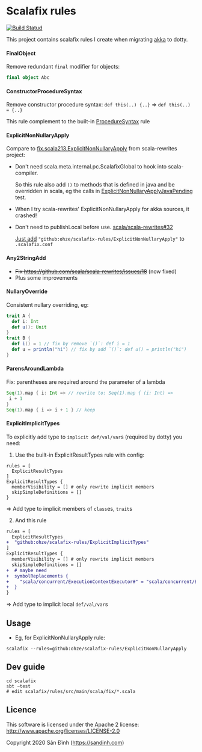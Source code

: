 # Scalafix rules
[![Build Statud](https://github.com/ohze/scalafix-rules/workflows/Scala%20CI/badge.svg)](https://github.com/ohze/scalafix-rules/actions?query=workflow%3A%22Scala+CI%22)

This project contains scalafix rules I create when migrating [akka](https://github.com/akka/akka/) to dotty.

#### FinalObject
Remove redundant `final` modifier for objects:
```scala
final object Abc
```

#### ConstructorProcedureSyntax
Remove constructor procedure syntax: `def this(..) {..}` => `def this(..) = {..}`

This rule complement to the built-in [ProcedureSyntax](https://github.com/scalacenter/scalafix/blob/master/scalafix-rules/src/main/scala/scalafix/internal/rule/ProcedureSyntax.scala) rule

#### ExplicitNonNullaryApply
Compare to [fix.scala213.ExplicitNonNullaryApply](https://github.com/scala/scala-rewrites/blob/1cea92d/rewrites/src/main/scala/fix/scala213/ExplicitNonNullaryApply.scala)
 from scala-rewrites project:
  - Don't need scala.meta.internal.pc.ScalafixGlobal to hook into scala-compiler.
    
    So this rule also add `()` to methods that is defined in java and be overridden in scala, eg the calls in [ExplicitNonNullaryApplyJavaPending](scalafix/input/src/main/scala/fix/scala213/ExplicitNonNullaryApplyJavaPending.scala) test. 
  - When I try scala-rewrites' ExplicitNonNullaryApply for akka sources, it crashed!
  - Don't need to publishLocal before use. [scala/scala-rewrites#32](https://github.com/scala/scala-rewrites/issues/32)
    
    [Just add](https://github.com/ohze/akka/blob/dotty/wip/.scalafix.conf) `"github:ohze/scalafix-rules/ExplicitNonNullaryApply"` to `.scalafix.conf`

#### Any2StringAdd
- ~~Fix https://github.com/scala/scala-rewrites/issues/18~~ (now fixed)
- Plus some improvements

#### NullaryOverride
Consistent nullary overriding, eg:
```scala
trait A {
  def i: Int
  def u(): Unit
}
trait B {
  def i() = 1 // fix by remove `()`: def i = 1
  def u = println("hi") // fix by add `()`: def u() = println("hi")
}
```

#### ParensAroundLambda
Fix: parentheses are required around the parameter of a lambda
```scala
Seq(1).map { i: Int => // rewrite to: Seq(1).map { (i: Int) =>
 i + 1
}
Seq(1).map { i => i + 1 } // keep
```

#### ExplicitImplicitTypes
To explicitly add type to `implicit def/val/var`s (required by dotty) you need:
1. Use the built-in ExplicitResultTypes rule with config:
```hocon
rules = [
  ExplicitResultTypes
]
ExplicitResultTypes {
  memberVisibility = [] # only rewrite implicit members
  skipSimpleDefinitions = []
}
```
=> Add type to implicit members of `class`es, `trait`s

2. And this rule
```diff
rules = [
  ExplicitResultTypes
+  "github:ohze/scalafix-rules/ExplicitImplicitTypes"
]
ExplicitResultTypes {
  memberVisibility = [] # only rewrite implicit members
  skipSimpleDefinitions = []
+  # maybe need
+  symbolReplacements {
+    "scala/concurrent/ExecutionContextExecutor#" = "scala/concurrent/ExecutionContext#"
+  }
}
```
=> Add type to implicit local `def/val/var`s

## Usage
+ Eg, for ExplicitNonNullaryApply rule:
```
scalafix --rules=github:ohze/scalafix-rules/ExplicitNonNullaryApply
```

## Dev guide
```
cd scalafix
sbt ~test
# edit scalafix/rules/src/main/scala/fix/*.scala
```

## Licence
This software is licensed under the Apache 2 license:
http://www.apache.org/licenses/LICENSE-2.0

Copyright 2020 Sân Đình (https://sandinh.com)
